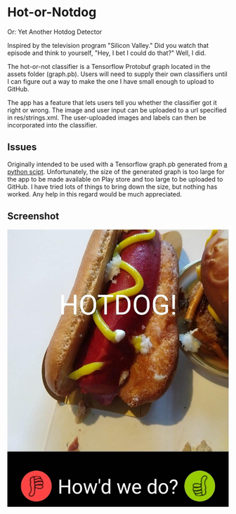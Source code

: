 
Hot-or-Notdog
===================================

Or: Yet Another Hotdog Detector

Inspired by the television program "Silicon Valley." Did you watch that episode and think to yourself, "Hey, I bet I could do that?" Well, I did.

The hot-or-not classifier is a Tensorflow Protobuf graph located in the assets folder (graph.pb). Users will need to supply their own classifiers until I can figure out a way to make the one I have small enough to upload to GitHub.

The app has a feature that lets users tell you whether the classifier got it right or wrong. The image and user input can be uploaded to a url specified in res/strings.xml. The user-uploaded images and labels can then be incorporated into the classifier.

Issues
------
Originally intended to be used with a Tensorflow graph.pb generated from [a python scipt](https://github.com/futonchild/hotdog_detector2). Unfortunately, the size of the generated graph is too large for the app to be made available on Play store and too large to be uploaded to GitHub. I have tried lots of things to bring down the size, but nothing has worked. Any help in this regard would be much appreciated.

Screenshot
----------

![screenshot](docs/hotdog.jpg)
